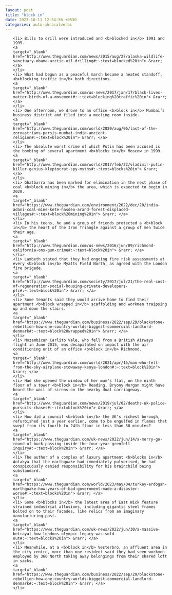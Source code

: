```yaml
---
layout: post
title: "block in"
date: 2023-10-11 12:34:56 +0530
categories: auto-phrasalverbs
---
```

<ol>

    <li> Bills to drill were introduced and <b>blocked in</b> 1991 and 1995.
    <a 
    target="_blank" 
    href="http://www.theguardian.com/news/2015/aug/27/alaska-wildlife-sanctuary-obama-arctic-oil-drilling#:~:text=blocked%20in"> &rarr; </a>
    </li>
    <li> What had begun as a peaceful march became a heated standoff, <b>blocking traffic in</b> both directions.
    <a 
    target="_blank" 
    href="http://www.theguardian.com/us-news/2017/jan/17/black-lives-matter-birth-of-a-movement#:~:text=blocking%20traffic%20in"> &rarr; </a>
    </li>
    <li> One afternoon, we drove to an office <b>block in</b> Mumbai’s business district and filed into a meeting room inside.
    <a 
    target="_blank" 
    href="http://www.theguardian.com/world/2020/aug/06/last-of-the-zoroastrians-parsis-mumbai-india-ancient-religion#:~:text=block%20in"> &rarr; </a>
    </li>
    <li> The absolute worst crime of which Putin has been accused is the bombing of several apartment <b>blocks in</b> Moscow in 1999.
    <a 
    target="_blank" 
    href="http://www.theguardian.com/world/2017/feb/22/vladimir-putin-killer-genius-kleptocrat-spy-myths#:~:text=blocks%20in"> &rarr; </a>
    </li>
    <li> Ghatbarra has been marked for elimination in the next phase of coal <b>block mining in</b> the area, which is expected to begin in 2028.
    <a 
    target="_blank" 
    href="https://www.theguardian.com/environment/2022/dec/20/india-adani-coal-mine-kete-hasdeo-arand-forest-displaced-villages#:~:text=block%20mining%20in"> &rarr; </a>
    </li>
    <li> In his teens, he and a group of friends protected a <b>block in</b> the heart of the Iron Triangle against a group of men twice their age.
    <a 
    target="_blank" 
    href="http://www.theguardian.com/us-news/2016/jun/09/richmond-california-ons-gun-crime#:~:text=block%20in"> &rarr; </a>
    </li>
    <li> Lambeth stated that they had ongoing fire risk assessments at every <b>block in</b> Myatts Field North, as agreed with the London fire brigade.
    <a 
    target="_blank" 
    href="http://www.theguardian.com/society/2017/jul/21/the-real-cost-of-regeneration-social-housing-private-developers-pfi#:~:text=block%20in"> &rarr; </a>
    </li>
    <li> Some tenants said they would arrive home to find their apartment <b>block wrapped in</b> scaffolding and workmen traipsing up and down the stairs.
    <a 
    target="_blank" 
    href="https://www.theguardian.com/business/2022/sep/29/blackstone-rebellion-how-one-country-worlds-biggest-commercial-landlord-denmark#:~:text=block%20wrapped%20in"> &rarr; </a>
    </li>
    <li> Mozambican Carlito Vale, who fell from a British Airways flight in June 2015, was decapitated on impact with the air conditioning unit of an office <b>block in</b> Richmond.
    <a 
    target="_blank" 
    href="http://www.theguardian.com/world/2021/apr/15/man-who-fell-from-the-sky-airplane-stowaway-kenya-london#:~:text=block%20in"> &rarr; </a>
    </li>
    <li> Had she opened the window of her mum’s flat, on the ninth floor of a tower <b>block in</b> Reading, Bryony Morgan might have heard the wail of sirens on the nearby dual carriageway.
    <a 
    target="_blank" 
    href="http://www.theguardian.com/news/2019/jul/02/deaths-uk-police-pursuits-chases#:~:text=block%20in"> &rarr; </a>
    </li>
    <li> How did a council <b>block in</b> the UK’s richest borough, refurbished just a year earlier, come to be engulfed in flames that swept from its fourth to 24th floor in less than 30 minutes?
    <a 
    target="_blank" 
    href="https://www.theguardian.com/uk-news/2022/jun/14/a-merry-go-round-of-buck-passing-inside-the-four-year-grenfell-inquiry#:~:text=block%20in"> &rarr; </a>
    </li>
    <li> The author of a complex of luxury apartment <b>blocks in</b> Antakya that the earthquake had immediately pulverised, he had conspicuously denied responsibility for his brainchild being substandard.
    <a 
    target="_blank" 
    href="https://www.theguardian.com/world/2023/may/04/turkey-erdogan-earthquake-how-years-of-bad-government-made-a-disaster-worse#:~:text=blocks%20in"> &rarr; </a>
    </li>
    <li> Some <b>blocks in</b> the latest area of East Wick feature strained industrial allusions, including gigantic steel frames bolted on to their facades, like relics from an imaginary manufacturing past.
    <a 
    target="_blank" 
    href="https://www.theguardian.com/uk-news/2022/jun/30/a-massive-betrayal-how-londons-olympic-legacy-was-sold-out#:~:text=blocks%20in"> &rarr; </a>
    </li>
    <li> Meanwhile, at a <b>block in</b> Vesterbro, an affluent area in the city centre, more than one resident said they had seen workmen employed by 360 North taking away belongings from their shared loft in sacks.
    <a 
    target="_blank" 
    href="https://www.theguardian.com/business/2022/sep/29/blackstone-rebellion-how-one-country-worlds-biggest-commercial-landlord-denmark#:~:text=block%20in"> &rarr; </a>
    </li>